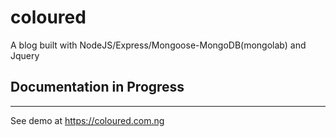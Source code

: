 # coloured

A blog built with NodeJS/Express/Mongoose-MongoDB(mongolab) and Jquery

## Documentation in Progress
---------------
See demo at https://coloured.com.ng
